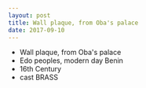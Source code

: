 ```yaml
---
layout: post
title: Wall plaque, from Oba's palace
date: 2017-09-10
---
```


* Wall plaque, from Oba's palace
* Edo peoples, modern day Benin
* 16th Century
* cast BRASS
